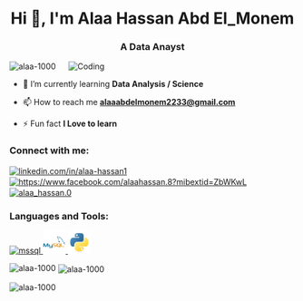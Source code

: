 

<h1 align="center">Hi 👋, I'm Alaa Hassan Abd El_Monem</h1>
<h3 align="center">A Data Anayst</h3>
<img align="right" alt="Coding" width="400" src="https://i0.wp.com/dsruptr.com/wp-content/uploads/2019/06/animated-exercise-analytics.gif?resize=768%2C576&ssl=1">

<p align="left"> <img src="https://komarev.com/ghpvc/?username=alaa-1000&label=Profile%20views&color=0e75b6&style=flat" alt="alaa-1000" /> </p>

- 🌱 I’m currently learning **Data Analysis / Science**

- 📫 How to reach me **alaaabdelmonem2233@gmail.com**

- ⚡ Fun fact **I Love to learn**

<h3 align="left">Connect with me:</h3>
<p align="left">
<a href="https://linkedin.com/in/linkedin.com/in/alaa-hassan1" target="blank"><img align="center" src="https://raw.githubusercontent.com/rahuldkjain/github-profile-readme-generator/master/src/images/icons/Social/linked-in-alt.svg" alt="linkedin.com/in/alaa-hassan1" height="30" width="40" /></a>
<a href="https://fb.com/https://www.facebook.com/alaahassan.8" target="blank"><img align="center" src="https://raw.githubusercontent.com/rahuldkjain/github-profile-readme-generator/master/src/images/icons/Social/facebook.svg" alt="https://www.facebook.com/alaahassan.8?mibextid=ZbWKwL" height="30" width="40" /></a>
<a href="https://instagram.com/alaa_hassan.0" target="blank"><img align="center" src="https://raw.githubusercontent.com/rahuldkjain/github-profile-readme-generator/master/src/images/icons/Social/instagram.svg" alt="alaa_hassan.0" height="30" width="40" /></a>
</p>

<h3 align="left">Languages and Tools:</h3>
<p align="left"> <a href="https://www.microsoft.com/en-us/sql-server" target="_blank" rel="noreferrer"> <img src="https://www.svgrepo.com/show/303229/microsoft-sql-server-logo.svg" alt="mssql" width="40" height="40"/> </a> <a href="https://www.mysql.com/" target="_blank" rel="noreferrer"> <img src="https://raw.githubusercontent.com/devicons/devicon/master/icons/mysql/mysql-original-wordmark.svg" alt="mysql" width="40" height="40"/> </a> <a href="https://www.python.org" target="_blank" rel="noreferrer"> <img src="https://raw.githubusercontent.com/devicons/devicon/master/icons/python/python-original.svg" alt="python" width="40" height="40"/> </a> </p>

<p><img align="left" src="https://github-readme-stats.vercel.app/api/top-langs?username=alaa-1000&show_icons=true&locale=en&layout=compact" alt="alaa-1000" /></p>

<p>&nbsp;<img align="center" src="https://github-readme-stats.vercel.app/api?username=alaa-1000&show_icons=true&locale=en" alt="alaa-1000" /></p>

<p><img align="center" src="https://github-readme-streak-stats.herokuapp.com/?user=alaa-1000&" alt="alaa-1000" /></p>
